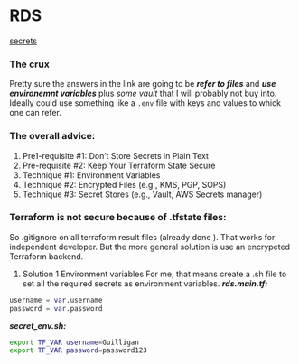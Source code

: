 # RDS
[secrets](https://blog.gruntwork.io/a-comprehensive-guide-to-managing-secrets-in-your-terraform-code-1d586955ace1)

### The crux
Pretty sure the answers in the link are going to be ***refer to files*** and ***use environemnt variables*** plus *some vault* that I will probably not buy into. Ideally could use something like a ```.env``` file with keys and values to whick one can refer.

### The overall advice:
1. Pre1-requisite #1: Don’t Store Secrets in Plain Text
1. Pre-requisite #2: Keep Your Terraform State Secure
1. Technique #1: Environment Variables
1. Technique #2: Encrypted Files (e.g., KMS, PGP, SOPS)
1. Technique #3: Secret Stores (e.g., Vault, AWS Secrets manager)

### Terraform is not secure because of .tfstate files:
So .gitignore on all terraform result files (already done ). That works for independent developer. But the more general solution is use an encrypeted Terraform backend.

1. Solution 1 Environment variables
For me, that means create a .sh file to set all the required secrets as environment variables.
***rds.main.tf:***
```tf
username = var.username
password = var.password
```
***secret_env.sh:***
```sh
export TF_VAR username=Guilligan
export TF_VAR password=password123
```
